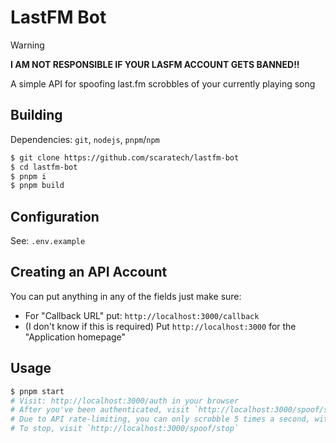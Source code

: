 # LastFM Bot
> [!WARNING]
**I AM NOT RESPONSIBLE IF YOUR LASFM ACCOUNT GETS BANNED!!**

A simple API for spoofing last.fm scrobbles of your currently playing song 

## Building
Dependencies: `git`, `nodejs`, `pnpm`/`npm`
```sh
$ git clone https://github.com/scaratech/lastfm-bot
$ cd lastfm-bot
$ pnpm i
$ pnpm build
```

## Configuration
See: `.env.example`

## Creating an API Account
You can put anything in any of the fields just make sure:
- For "Callback URL" put: `http://localhost:3000/callback`
- (I don't know if this is required) Put `http://localhost:3000` for the "Application homepage"

## Usage
```sh
$ pnpm start
# Visit: http://localhost:3000/auth in your browser
# After you've been authenticated, visit `http://localhost:3000/spoof/start` to start spoofing scrobbles
# Due to API rate-limiting, you can only scrobble 5 times a second, with a limit of 2800 scrobbles a day
# To stop, visit `http://localhost:3000/spoof/stop`
```

